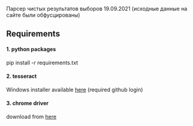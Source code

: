 Парсер чистых результатов выборов 19.09.2021 (исходные данные на сайте были обфусцированы)

## Requirements
#### 1. python packages
pip install -r requirements.txt

#### 2. tesseract
Windows installer available [here](https://github.com/UB-Mannheim/tesseract/actions/runs/1119350562)
(required github login)

#### 3. chrome driver
download from [here](https://chromedriver.chromium.org/downloads)
